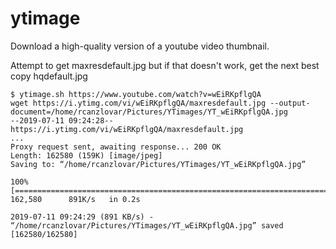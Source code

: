 # ytimage
Download a high-quality version of a youtube video thumbnail.

Attempt to get maxresdefault.jpg but if that doesn't work, get the next best copy hqdefault.jpg

```
$ ytimage.sh https://www.youtube.com/watch?v=wEiRKpflgQA
wget https://i.ytimg.com/vi/wEiRKpflgQA/maxresdefault.jpg --output-document=/home/rcanzlovar/Pictures/YTimages/YT_wEiRKpflgQA.jpg
--2019-07-11 09:24:28--  https://i.ytimg.com/vi/wEiRKpflgQA/maxresdefault.jpg
...
Proxy request sent, awaiting response... 200 OK
Length: 162580 (159K) [image/jpeg]
Saving to: “/home/rcanzlovar/Pictures/YTimages/YT_wEiRKpflgQA.jpg”

100%[===========================================================================>] 162,580      891K/s   in 0.2s    

2019-07-11 09:24:29 (891 KB/s) - “/home/rcanzlovar/Pictures/YTimages/YT_wEiRKpflgQA.jpg” saved [162580/162580]
```
